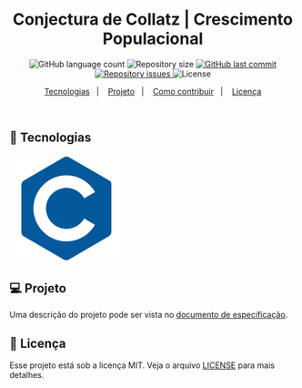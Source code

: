 <h1 align="center">
Conjectura de Collatz | Crescimento Populacional
</h1>

<p align="center">
  <img alt="GitHub language count" src="https://img.shields.io/github/languages/count/tassiotfc/tarefa-algoritmos-ufersa">

  <img alt="Repository size" src="https://img.shields.io/github/repo-size/tassiotfc/tarefa-algoritmos-ufersa">

  <a href="https://github.com/tassiotfc/tarefa-algoritmos-ufersa/commits/master">
    <img alt="GitHub last commit" src="https://img.shields.io/github/last-commit/tassiotfc/tarefa-algoritmos-ufersa">
  </a>

  <a href="https://github.com/tassiotfc/tarefa-algoritmos-ufersa/issues">
    <img alt="Repository issues" src="https://img.shields.io/github/issues/tassiotfc/tarefa-algoritmos-ufersa">
  </a>

  <img alt="License" src="https://img.shields.io/badge/license-MIT-brightgreen">
</p>

<p align="center">
  <a href="#rocket-tecnologias">Tecnologias</a>&nbsp;&nbsp;&nbsp;|&nbsp;&nbsp;&nbsp;
  <a href="#-projeto">Projeto</a>&nbsp;&nbsp;&nbsp;|&nbsp;&nbsp;&nbsp;
  <a href="#-como-contribuir">Como contribuir</a>&nbsp;&nbsp;&nbsp;|&nbsp;&nbsp;&nbsp;
  <a href="#memo-licença">Licença</a>
</p>

<br>

## :rocket: Tecnologias

<img align="leth" src="c-logo.png" width="200px;" />

## 💻 Projeto

Uma descrição do projeto pode ser vista no [documento de especificação](TP1-T01.pdf).

## :memo: Licença

Esse projeto está sob a licença MIT. Veja o arquivo [LICENSE](LICENSE.md) para mais detalhes.
